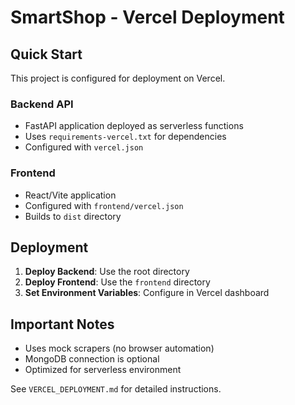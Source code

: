 # SmartShop - Vercel Deployment

## Quick Start

This project is configured for deployment on Vercel.

### Backend API
- FastAPI application deployed as serverless functions
- Uses `requirements-vercel.txt` for dependencies
- Configured with `vercel.json`

### Frontend
- React/Vite application
- Configured with `frontend/vercel.json`
- Builds to `dist` directory

## Deployment

1. **Deploy Backend**: Use the root directory
2. **Deploy Frontend**: Use the `frontend` directory
3. **Set Environment Variables**: Configure in Vercel dashboard

## Important Notes

- Uses mock scrapers (no browser automation)
- MongoDB connection is optional
- Optimized for serverless environment

See `VERCEL_DEPLOYMENT.md` for detailed instructions.

